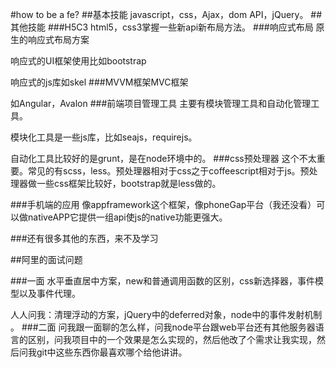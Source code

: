 #how to be a fe?
##基本技能
javascript，css，Ajax，dom API，jQuery。
##其他技能
###H5C3
html5，css3掌握一些新api新布局方法。
###响应式布局
原生的响应式布局方案

响应式的UI框架使用比如bootstrap

响应式的js库如skel
###MVVM框架MVC框架

如Angular，Avalon
###前端项目管理工具
主要有模块管理工具和自动化管理工具。

模块化工具是一些js库，比如seajs，requirejs。

自动化工具比较好的是grunt，是在node环境中的。
###css预处理器
这个不太重要。常见的有scss，less。预处理器相对于css之于coffeescript相对于js。预处理器做一些css框架比较好，bootstrap就是less做的。

###手机端的应用
像appframework这个框架，像phoneGap平台（我还没看）可以做nativeAPP它提供一组api使js的native功能更强大。

###还有很多其他的东西，来不及学习

##阿里的面试问题

###一面
水平垂直居中方案，new和普通调用函数的区别，css新选择器，事件模型以及事件代理。

人人问我：清理浮动的方案，jQuery中的deferred对象，node中的事件发射机制 。
###二面
问我跟一面聊的怎么样，问我node平台跟web平台还有其他服务器语言的区别，问我项目中的一个效果是怎么实现的，然后他改了个需求让我实现，然后问我git中这些东西你最喜欢哪个给他讲讲。